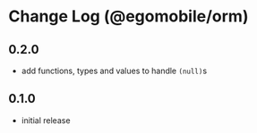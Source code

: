 # Change Log (@egomobile/orm)

## 0.2.0

- add functions, types and values to handle `(null)`s

## 0.1.0

- initial release
